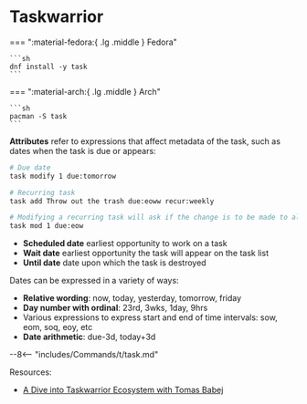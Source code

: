 # Taskwarrior

=== ":material-fedora:{ .lg .middle } Fedora"

    ```sh
    dnf install -y task
    ```

=== ":material-arch:{ .lg .middle } Arch"

    ```sh
    pacman -S task
    ```

**Attributes** refer to expressions that affect metadata of the task, such as dates when the task is due or appears:


```sh
# Due date
task modify 1 due:tomorrow

# Recurring task
task add Throw out the trash due:eoww recur:weekly

# Modifying a recurring task will ask if the change is to be made to all pending recurrences of the task
task mod 1 due:eow
```

- **Scheduled date** earliest opportunity to work on a task
- **Wait date** earliest opportunity the task will appear on the task list
- **Until date** date upon which the task is destroyed

Dates can be expressed in a variety of ways:

- **Relative wording**: now, today, yesterday, tomorrow, friday
- **Day number with ordinal**: 23rd, 3wks, 1day, 9hrs
- Various expressions to express start and end of time intervals: sow, eom, soq, eoy, etc
- **Date arithmetic**: due-3d, today+3d



--8<-- "includes/Commands/t/task.md"

Resources:

- [A Dive into Taskwarrior Ecosystem with Tomas Babej](https://www.youtube.com/watch?v=tijnc65soEI)